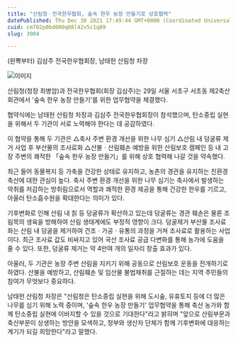 ```yaml
---
title: "산림청ㆍ전국한우협회, 숲속 한우 농장 만들기로 상호협력"
datePublished: Thu Dec 30 2021 17:49:44 GMT+0000 (Coordinated Universal Time)
cuid: cm702p0bd000q08l42v5c1q89
slug: 3004

---
```



(왼뽁부터) 김삼주 전국한우협회장, 남태헌 산림청 차장

![이미지](https://cdn.hashnode.com/res/hashnode/image/upload/v1739253610180/f6d1f5c8-2b2e-4e07-9d38-e81b48204736.jpeg)

산림청(청장 최병암)과 전국한우협회(회장 김삼주)는 29일 서울 서초구 서초동 제2축산회관에서 '숲속 한우 농장 만들기'를 위한 업무협약을 체결했다.

협약식에는 남태헌 산림청 차장과 김삼주 전국한우협회장이 참석했으며, 탄소중립 실현을 위해서 두 기관이 서로 노력해야 한다는 데 공감하였다.

이 협약을 통해 두 기관은 △축사 주변 환경 개선을 위한 나무 심기 △산림 내 덩굴류 제거 사업 후 부산물의 조사료화 △산불ㆍ산림훼손 예방을 위한 산림보호 캠페인 등 내 고장 주변의 쾌적한 「숲속 한우 농장 만들기」를 위해 상호 협력해 나갈 것을 약속했다.

최근 들어 동물복지 등 가축을 건강한 상태로 유지하고, 농촌의 경관을 유지하는 친환경 축산에 대한 관심이 높다. 축사 주변 환경 개선을 위한 나무 심기는 축사에서 발생하는 악취를 저감하는 방취림으로서 역할과 쾌적한 환경 제공을 통해 건강한 한우를 기르고, 아울러 탄소흡수원을 확대한다는 의미가 있다.

기후변화로 인해 산림 내 칡 등 덩굴류가 확산하고 있는데 덩굴류는 경관 훼손은 물론 조림목의 생육을 방해하여 산림 생태계에도 부정적 영향이 크다. 덩굴제거 부산물 조사료화는 산림 내 덩굴을 제거하여 건조ㆍ가공ㆍ유통의 과정을 거쳐 조사료로 활용하는 사업이다. 최근 조사료 값도 비싸지고 있어 국산 조사료 공급 다변화를 통해 농가에 도움을 줄 수 있다. 또한, 덩굴류 제거는 약 4만여 개의 일자리 창출 효과가 있다.

아울러, 두 기관은 농장 주변 산림을 지키기 위해 공동으로 산림보호 운동을 전개하기로 하였다. 산불을 예방하고, 산림훼손 및 임산물 불법채취를 근절하는 데는 지역 주민들의 참여가 무엇보다 중요하다.

남태헌 산림청 차장은 "산림청은 탄소중립 실현을 위해 도시숲, 유휴토지 등에 더 많은 나무를 심기 위해 노력 중이며, '숲속 한우 농장 만들기' 업무협약을 통해 축산 농가와 함께 탄소중립 실현에 이바지할 수 있을 것으로 기대한다"라고 밝히며 "앞으로 산림부문과 축산부문이 상생하는 방안을 모색하고, 정부와 생산자 단체가 함께 기후변화에 대응하는 계기가 되길 희망한다"라고 말했다.
